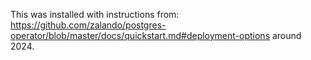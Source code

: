 This was installed with instructions from: https://github.com/zalando/postgres-operator/blob/master/docs/quickstart.md#deployment-options around 2024.
